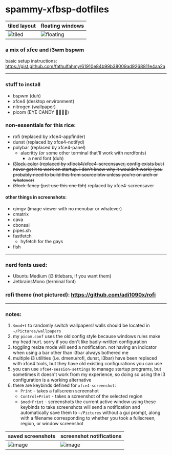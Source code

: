 # spammy-xfbsp-dotfiles
| tiled layout | floating windows |
| -- | -- |
![tiled](https://github.com/user-attachments/assets/f86b233e-b4e6-4bb9-9ce3-8467de4973a2) | ![floating](https://github.com/user-attachments/assets/824ac0a2-795a-4621-bbfa-7e5091c74619)

### a mix of xfce and ~~i3wm~~ bspwm
basic setup instructions: https://gist.github.com/fathulfahmy/61910e84b99b38009ad9268811e4aa2a

--- 
### stuff to install
- bspwm (duh)
- xfce4 (desktop environment)
- nitrogen (wallpaper)
- picom (EYE CANDY 🤑🤑🤑🤑)

### non-essentials for this rice:
- rofi (replaced by xfce4-appfinder)
- dunst (replaced by xfce4-notifyd)
- polybar (replaced by xfce4-panel)
  - alacritty (or some other terminal that'll work with nerdfonts)
    - a nerd font (duh)
- ~~[i3lock-color](https://github.com/Raymo111/i3lock-color) (replaced by xflock4/xfce4-screensaver, config exists but i never got it to work on startup. i don't know why it wouldn't work) (you probably need to build this from source btw unless you're on arch or whatever)~~
- ~~i3lock-fancy (just use this one tbh)~~ replaced by xfce4-screensaver

#### other things in screenshots:
- qimgv (image viewer with no menubar or whatever)
- cmatrix
- cava
- cbonsai
- pipes.sh
- fastfetch
  - hyfetch for the gays
- fish
-----

### nerd fonts used:
- Ubuntu Medium (i3 titlebars, if you want them)
- JetbrainsMono (terminal font)

### rofi theme (not pictured): https://github.com/adi1090x/rofi

-----
### notes:

1. `$mod+t` to randomly switch wallpapers! walls should be located in `~/Pictures/wallpapers`
2. my `picom.conf` uses the old config style because windows rules make my head hurt. sorry if you don't like badly-written configuration
3. toggling resize mode will send a notification. not having an indicator when using a bar other than i3bar always bothered me
4. multiple i3 utilities (i.e. dmenu/rofi, dunst, i3bar) have been replaced with xfce4 tools, but they have old existing configurations you can use
5. you can use `xfce4-session-settings` to manage startup programs, but sometimes it doesn't work from my experience, so doing so using the i3 configuration is a working alternative
6. there are keybinds defined for `xfce4-screenshot`:
   - `Print` - takes a fullscreen screenshot
   - `Control+Print` - takes a screenshot of the selected region
   - `$mod+Print` - screenshots the current active window
   using these keybinds to take screenshots will send a notification and automatically save them to `~/Pictures` without a gui prompt, along with a filename corresponding to whether you took a fullscreen, region, or window screenshot

| saved screenshots | screenshot notifications|
| -- | -- |
![image](https://github.com/user-attachments/assets/2fa44e3c-e351-4e8d-892a-fd7df81f1fae) | ![image](https://github.com/user-attachments/assets/98117ff7-2b1e-4b7e-84f9-240d1ff7d36a)

